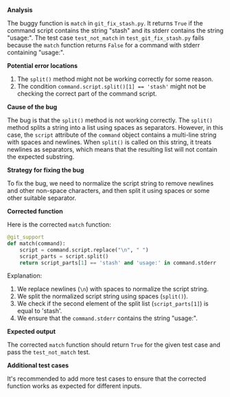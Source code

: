 **Analysis**

The buggy function is `match` in `git_fix_stash.py`. It returns `True` if the command script contains the string "stash" and its stderr contains the string "usage:". The test case `test_not_match` in `test_git_fix_stash.py` fails because the `match` function returns `False` for a command with stderr containing "usage:".

**Potential error locations**

1. The `split()` method might not be working correctly for some reason.
2. The condition `command.script.split()[1] == 'stash'` might not be checking the correct part of the command script.

**Cause of the bug**

The bug is that the `split()` method is not working correctly. The `split()` method splits a string into a list using spaces as separators. However, in this case, the `script` attribute of the `command` object contains a multi-line string with spaces and newlines. When `split()` is called on this string, it treats newlines as separators, which means that the resulting list will not contain the expected substring.

**Strategy for fixing the bug**

To fix the bug, we need to normalize the script string to remove newlines and other non-space characters, and then split it using spaces or some other suitable separator.

**Corrected function**

Here is the corrected `match` function:
```python
@git_support
def match(command):
    script = command.script.replace("\n", " ")
    script_parts = script.split()
    return script_parts[1] == 'stash' and 'usage:' in command.stderr
```
Explanation:

1. We replace newlines (`\n`) with spaces to normalize the script string.
2. We split the normalized script string using spaces (`split()`).
3. We check if the second element of the split list (`script_parts[1]`) is equal to 'stash'.
4. We ensure that the `command.stderr` contains the string "usage:".

**Expected output**

The corrected `match` function should return `True` for the given test case and pass the `test_not_match` test.

**Additional test cases**

It's recommended to add more test cases to ensure that the corrected function works as expected for different inputs.